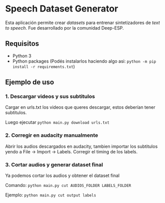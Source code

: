 # Speech Dataset Generator

Esta aplicación permite crear _datasets_ para entrenar sintetizadores de _text to speech_. Fue desarrollado por la comunidad Deep-ESP.

## Requisitos

- Python 3
- Python packages (Podés instalarlos haciendo algo asi: `python -m pip install -r requirements.txt`)

## Ejemplo de uso

### 1. Descargar videos y sus subtitulos

Cargar en urls.txt los videos que queres descargar, estos deberían tener subtitulos.

Luego ejecutar `python main.py download urls.txt`

### 2. Corregir en audacity manualmente

Abrir los audios descargados en audacity, tambien importar los subtitulos yendo a File -> Import -> Labels. Corregir el timing de los labels.

### 3. Cortar audios y generar dataset final

Ya podemos cortar los audios y obtener el dataset final

Comando: `python main.py cut AUDIOS_FOLDER LABELS_FOLDER`

Ejemplo: `python main.py cut output labels`